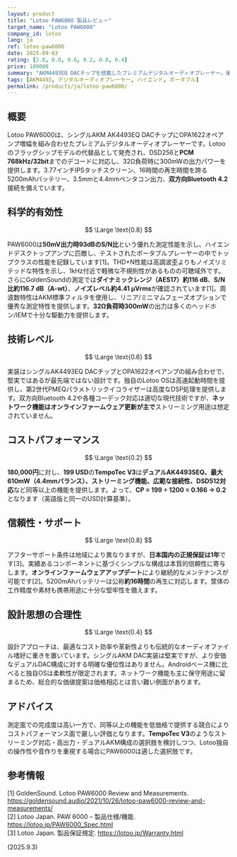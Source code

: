 ```yaml
---
layout: product
title: "Lotoo PAW6000 製品レビュー"
target_name: "Lotoo PAW6000"
company_id: lotoo
lang: ja
ref: lotoo-paw6000
date: 2025-09-03
rating: [2.8, 0.8, 0.6, 0.2, 0.8, 0.4]
price: 180000
summary: "AKM4493EQ DACチップを搭載したプレミアムデジタルオーディオプレーヤー。優秀なS/N性能を持つが、より安価な代替品と比較して価値提案が限定的"
tags: [AKM4493, デジタルオーディオプレーヤー, ハイエンド, ポータブル]
permalink: /products/ja/lotoo-paw6000/
---
```

## 概要

Lotoo PAW6000は、シングルAKM AK4493EQ DACチップにOPA1622オペアンプ増幅を組み合わせたプレミアムデジタルオーディオプレーヤーです。Lotooのフラッグシップモデルの代替品として発売され、DSD256と**PCM 768kHz/32bit**までのデコードに対応し、32Ω負荷時に300mWの出力パワーを提供します。3.77インチIPSタッチスクリーン、16時間の再生時間を誇る5200mAhバッテリー、3.5mmと4.4mmペンタコン出力、**双方向Bluetooth 4.2**接続を備えています。

## 科学的有効性

$$ \Large \text{0.8} $$

PAW6000は**50mV出力時93dBのS/N比**という優れた測定性能を示し、ハイエンドデスクトップアンプに匹敵し、テストされたポータブルプレーヤーの中でトップクラスの性能を記録しています[1]。THD+N性能は高調波歪よりもノイズリミテッドな特性を示し、1kHz付近で軽微な不規則性があるものの可聴域外です。さらにGoldenSoundの測定では**ダイナミックレンジ（AES17）約116 dB**、**S/N比約116.7 dB（A-wt）**、**ノイズレベル約4.41 µVrms**が確認されています[1]。周波数特性はAKM標準フィルタを使用し、リニア/ミニマムフェーズオプションで優秀な測定特性を提供します。**32Ω負荷時300mW**の出力は多くのヘッドホン/IEMで十分な駆動力を提供します。

## 技術レベル

$$ \Large \text{0.6} $$

実装はシングルAK4493EQ DACチップとOPA1622オペアンプの組み合わせで、堅実ではあるが最先端ではない設計です。独自のLotoo OSは高速起動時間を提供し、第2世代PMEQパラメトリックイコライザーは高度なDSP処理を提供します。双方向Bluetooth 4.2や各種コーデック対応は適切な現代技術ですが、**ネットワーク機能はオンラインファームウェア更新が主で**ストリーミング用途は想定されていません。

## コストパフォーマンス

$$ \Large \text{0.2} $$

**180,000円**に対し、**199 USD**の**TempoTec V3**は**デュアルAK4493SEQ、最大610mW（4.4mmバランス）、ストリーミング機能、広範な接続性、DSD512対応**など同等以上の機能を提供します。よって、**CP = 199 ÷ 1200 = 0.166 → 0.2** となります（英語版と同一のUSD計算基準）。

## 信頼性・サポート

$$ \Large \text{0.8} $$

アフターサポート条件は地域により異なりますが、**日本国内の正規保証は1年**です[3]。実績あるコンポーネントに基づくシンプルな構成は本質的信頼性に寄与します。**オンラインファームウェアアップデート**により継続的なメンテナンスが可能です[2]。5200mAhバッテリーは公称**約16時間**の再生に対応します。筐体の工作精度や素材も携帯用途に十分な堅牢性を備えます。

## 設計思想の合理性

$$ \Large \text{0.4} $$

設計アプローチは、最適なコスト効率や革新性よりも伝統的なオーディオファイル嗜好に重きを置いています。シングルAKM DAC実装は堅実ですが、より安価なデュアルDAC構成に対する明確な優位性はありません。Androidベース機に比べると独自OSは柔軟性が限定されます。ネットワーク機能も主に保守用途に留まるため、総合的な価値提案は価格相応とは言い難い側面があります。

## アドバイス

測定面での完成度は高い一方で、同等以上の機能を低価格で提供する競合によりコストパフォーマンス面で厳しい評価となります。**TempoTec V3**のようなストリーミング対応・高出力・デュアルAKM構成の選択肢を検討しつつ、Lotoo独自の操作性や音作りを重視する場合にPAW6000は適した選択肢です。

## 参考情報

[1] GoldenSound. Lotoo PAW6000 Review and Measurements. https://goldensound.audio/2021/10/26/lotoo-paw6000-review-and-measurements/  
[2] Lotoo Japan. PAW 6000 – 製品仕様/機能. https://lotoo.jp/PAW6000_Spec.html  
[3] Lotoo Japan. 製品保証規定. https://lotoo.jp/Warranty.html  

(2025.9.3)

